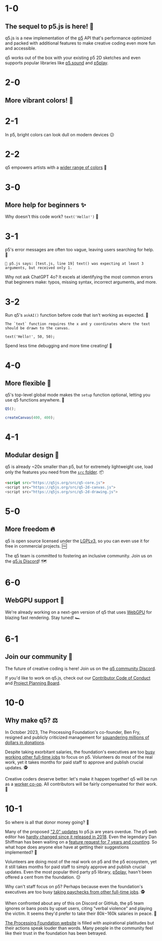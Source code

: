 # 1-0

## The sequel to p5.js is here! 🎉

q5.js is a new implementation of the [p5](https://p5js.org) API that's performance optimized and packed with additional features to make creative coding even more fun and accessible.

q5 works out of the box with your existing p5 2D sketches and even supports popular libraries like [p5.sound](https://p5js.org/reference/#/libraries/p5.sound) and [p5play](https://p5play.org).

# 2-0

## More vibrant colors! 🎨

# 2-1

In p5, bright colors can look dull on modern devices 😕

# 2-2

q5 empowers artists with a [wider range of colors](https://github.com/quinton-ashley/q5.js?tab=readme-ov-file#new-features-hdr-color-support) 🤩

# 3-0

## More help for beginners ✨

Why doesn't this code work? `text('Hello!')` 🤔

# 3-1

p5's error messages are often too vague, leaving users searching for help. 🙋

```
🌸 p5.js says: [test.js, line 19] text() was expecting at least 3 arguments, but received only 1.
```

Why not ask ChatGPT 4o? It excels at identifying the most common errors that beginners make: typos, missing syntax, incorrect arguments, and more.

# 3-2

Run q5's `askAI()` function before code that isn't working as expected. 🤖

```
The `text` function requires the x and y coordinates where the text should be drawn to the canvas.

text('Hello!', 50, 50);
```

Spend less time debugging and more time creating! 🐛

# 4-0

## More flexible 🤹

q5's top-level global mode makes the `setup` function optional, letting you use q5 functions anywhere. 👀

```js
Q5();

createCanvas(400, 400);
```

# 4-1

## Modular design 🧩

q5 is already ~20x smaller than p5, but for extremely lightweight use, load only the features you need from the [`src` folder](https://github.com/quinton-ashley/q5.js/tree/main/src). 📦

```html
<script src="https://q5js.org/src/q5-core.js">
<script src="https://q5js.org/src/q5-2d-canvas.js">
<script src="https://q5js.org/src/q5-2d-drawing.js">
```

# 5-0

## More freedom 🔥

q5 is open source licensed under the [LGPLv3](../LICENSE.md), so you can even use it for free in commercial projects. 🆓

The q5 team is committed to fostering an inclusive community. Join us on the [q5.js Discord](https://discord.gg/QuxQYwGWuB)! 🗺️

# 6-0

## WebGPU support 🚀

We're already working on a next-gen version of q5 that uses [WebGPU](https://developer.mozilla.org/en-US/docs/Web/API/WebGPU_API) for blazing fast rendering. Stay tuned! 🏎️

# 6-1

## Join our community 🤝

The future of creative coding is here! Join us on the [q5 community Discord]().

If you'd like to work on q5.js, check out our [Contributor Code of Conduct](https://github.com/quinton-ashley/q5.js/?tab=readme-ov-file#contributor-code-of-conduct) and [Project Planning Board](https://github.com/users/quinton-ashley/projects/4/views/1).

# 10-0

## Why make q5? ⚖️

In October 2023, The Processing Foundation's co-founder, Ben Fry, resigned and publicly criticized management for [squandering millions of dollars in donations](https://x.com/ben_fry/status/1709400641456501020).

Despite taking exorbitant salaries, the foundation's executives are too [busy working other full-time jobs](https://www.linkedin.com/in/edsaber/) to focus on p5. Volunteers do most of the real work, yet it takes months for paid staff to approve and publish crucial updates. 🕵️

Creative coders deserve better: let's make it happen together! q5 will be run as a [worker co-op](https://en.wikipedia.org/wiki/Worker_cooperative). All contributors will be fairly compensated for their work. 🤝

# 10-1

So where is all that donor money going? 💸

Many of the proposed ["2.0" updates](https://github.com/processing/p5.js/issues/6678) to p5.js are years overdue. The p5 web editor has [hardly changed since it released in 2018](https://medium.com/processing-foundation/hello-p5-js-web-editor-b90b902b74cf). Even the legendary Dan Shiffman has been waiting on a [feature request for 7 years and counting](https://github.com/processing/p5.js-web-editor/issues/208#issuecomment-263898359). So what hope does anyone else have at getting their suggestions implemented? 📅

Volunteers are doing most of the real work on p5 and the p5 ecosystem, yet it still takes months for paid staff to simply approve and publish crucial updates. Even the most popular third party p5 library, [p5play](https://p5play.org), hasn't been offered a cent from the foundation. 😔

Why can't staff focus on p5? Perhaps because even the foundation's executives are too busy [taking paychecks from other full-time jobs](https://www.linkedin.com/in/edsaber/). 🕵️

When confronted about any of this on Discord or GitHub, the p5 team ignores or bans posts by upset users, citing "verbal violence" and playing the victim. It seems they'd prefer to take their $80k-$160k salaries in peace. 🎂

[The Processing Foundation website](https://processingfoundation.org/) is filled with aspirational platitudes but their actions speak louder than words. Many people in the community feel like their trust in the foundation has been betrayed.
